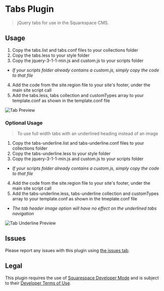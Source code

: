 Tabs Plugin
===============

>jQuery tabs for use in the Squarespace CMS.  

## Usage

1. Copy the tabs.list and tabs.conf files to your collections folder  
2. Copy the tabs.less to your style folder  
3. Copy the jquery-3-1-1-min.js and custom.js to your scripts folder  
  * _If your scripts folder already contains a custom.js, simply copy the code to that file_  
4. Add the code from the site.region file to your site's footer, under the main site script call  
5. Add the tabs.less, tabs collection and customTypes array to your template.conf as shown in the template.conf file  

![Tab Preview](https://github.com/NowStreamingServices/blob/master/preview/tabPreview.png "Tab Preview")

### Optional Usage
>To use full width tabs with an underlined heading instead of an image  

1. Copy the tabs-underline.list and tabs-underline.conf files to your collections folder  
2. Copy the tabs-underline.less to your style folder  
3. Copy the jquery-3-1-1-min.js and custom.js to your scripts folder
  * _If your scripts folder already contains a custom.js, simply copy the code to that file_
4. Add the code from the site.region file to your site's footer, under the main site script call  
5. Add the tabs-underline.less, tabs-underline collection and customTypes array to your template.conf as shown in the tmeplate.conf file
  * _The tab header image option will have no effect on the underlined tabs navigation_

![Tab Underline Preview](https://github.com/NowStreamingServices/blob/master/preview/tabUnderlinePreview.png "Tab Underline Preview")

## Issues

Please report any issues with this plugin using [the issues tab](https://github.com/NowStreamingServices/Sqs-Tabs/issues).  

## Legal

This plugin requires the use of [Squarespace Developer Mode](https://developers.squarespace.com/quick-start/) and is subject to their [Developer Terms of Use](https://developers.squarespace.com/developer-terms-of-use).  

